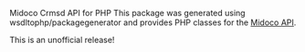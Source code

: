 Midoco Crmsd API for PHP
This package was generated using wsdltophp/packagegenerator and provides PHP classes for the [Midoco API](https://midoffice.midoco.net/ws/wsdl/CrmsdService.wsdl).

This is an unofficial release!
